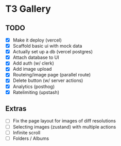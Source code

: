 # T3 Gallery

## TODO

- [x] Make it deploy (vercel)
- [x] Scaffold basic ui with mock data
- [x] Actually set up a db (vercel postgres)
- [x] Attach database to UI
- [x] Add auth (w/ clerk)
- [x] Add image upload
- [x] Routeing/image page (parallel route)
- [x] Delete button (w/ server actions)
- [x] Analytics (posthog)
- [x] Ratelimiting (upstash)

## Extras

- [ ] Fix the page layout for images of diff resolutions
- [ ] Selecting images (zustand) with multiple actions
- [ ] Infinite scroll
- [ ] Folders / Albums
